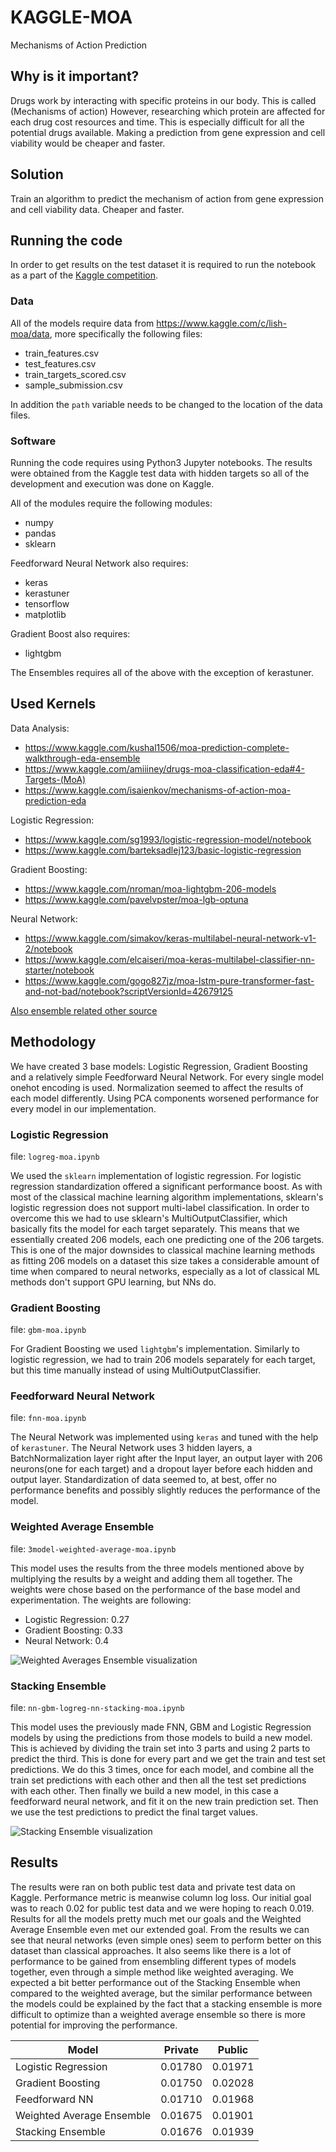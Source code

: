 # KAGGLE-MOA
Mechanisms of Action Prediction

## Why is it important? 
Drugs work by interacting with specific proteins in our body. This is called (Mechanisms of action) However, researching which protein are affected for each drug cost resources and time. This is especially difficult for all the potential drugs available. Making a prediction from gene expression and cell viability would be cheaper and faster.

## Solution
Train an algorithm to predict the mechanism of action from gene expression and cell viability data. Cheaper and faster.

## Running the code
In order to get results on the test dataset it is required to run the notebook as a part of the [Kaggle competition](https://www.kaggle.com/c/lish-moa/).

### Data
All of the models require data from https://www.kaggle.com/c/lish-moa/data, more specifically the following files:

- train_features.csv
- test_features.csv
- train_targets_scored.csv
- sample_submission.csv

In addition the `path` variable needs to be changed to the location of the data files.

### Software
Running the code requires using Python3 Jupyter notebooks. The results were obtained from the Kaggle test data with hidden targets so all of the development and execution was done on Kaggle.

All of the modules require the following modules:

- numpy
- pandas
- sklearn

Feedforward Neural Network also requires:

- keras
- kerastuner
- tensorflow
- matplotlib

Gradient Boost also requires:

- lightgbm

The Ensembles requires all of the above with the exception of kerastuner.

## Used Kernels

Data Analysis:

- https://www.kaggle.com/kushal1506/moa-prediction-complete-walkthrough-eda-ensemble
- https://www.kaggle.com/amiiiney/drugs-moa-classification-eda#4-Targets-(MoA)
- https://www.kaggle.com/isaienkov/mechanisms-of-action-moa-prediction-eda

Logistic Regression:

- https://www.kaggle.com/sg1993/logistic-regression-model/notebook
- https://www.kaggle.com/barteksadlej123/basic-logistic-regression

Gradient Boosting:

- https://www.kaggle.com/nroman/moa-lightgbm-206-models
- https://www.kaggle.com/pavelvpster/moa-lgb-optuna

Neural Network:

- https://www.kaggle.com/simakov/keras-multilabel-neural-network-v1-2/notebook
- https://www.kaggle.com/elcaiseri/moa-keras-multilabel-classifier-nn-starter/notebook
- https://www.kaggle.com/gogo827jz/moa-lstm-pure-transformer-fast-and-not-bad/notebook?scriptVersionId=42679125

[Also ensemble related other source](https://www.analyticsvidhya.com/blog/2018/06/comprehensive-guide-for-ensemble-models/)

## Methodology
We have created 3 base models: Logistic Regression, Gradient Boosting and a relatively simple Feedforward Neural Network. For every single model onehot encoding is used. Normalization seemed to affect the results of each model differently. Using PCA components worsened performance for every model in our implementation.

### Logistic Regression
file: `logreg-moa.ipynb`

We used the `sklearn` implementation of logistic regression. For logistic regression standardization offered a significant performance boost. As with most of the classical machine learning algorithm implementations, sklearn's logistic regression does not support multi-label classification. In order to overcome this we had to use sklearn's MultiOutputClassifier, which basically fits the model for each target separately. This means that we essentially created 206 models, each one predicting one of the 206 targets. This is one of the major downsides to classical machine learning methods as fitting 206 models on a dataset this size takes a considerable amount of time when compared to neural networks, especially as a lot of classical ML methods don't support GPU learning, but NNs do.

### Gradient Boosting
file: `gbm-moa.ipynb`

For Gradient Boosting we used `lightgbm`'s implementation. Similarly to logistic regression, we had to train 206 models separately for each target, but this time manually instead of using MultiOutputClassifier.

### Feedforward Neural Network
file: `fnn-moa.ipynb`

The Neural Network was implemented using `keras` and tuned with the help of `kerastuner`. The Neural Network uses 3 hidden layers, a BatchNormalization layer right after the Input layer, an output layer with 206 neurons(one for each target) and a dropout layer before each hidden and output layer. Standardization of data seemed to, at best, offer no performance benefits and possibly slightly reduces the performance of the model.

### Weighted Average Ensemble
file: `3model-weighted-average-moa.ipynb`

This model uses the results from the three models mentioned above by multiplying the results by a weight and adding them all together. The weights were chose based on the performance of the base model and experimentation.
The weights are following:

- Logistic Regression: 0.27
- Gradient Boosting: 0.33
- Neural Network: 0.4

![Weighted Averages Ensemble visualization](https://github.com/aavajanar/KAGGLE-MOA/blob/main/pics/weighted-ensemble.png?raw=true)

### Stacking Ensemble
file: `nn-gbm-logreg-nn-stacking-moa.ipynb`

This model uses the previously made FNN, GBM and Logistic Regression models by using the predictions from those models to build a new model. This is achieved by dividing the train set into 3 parts and using 2 parts to predict the third. This is done for every part and we get the train and test set predictions. We do this 3 times, once for each model, and combine all the train set predictions with each other and then all the test set predictions with each other. Then finally we build a new model, in this case a feedforward neural network, and fit it on the new train prediction set. Then we use the test predictions to predict the final target values.

![Stacking Ensemble visualization](https://github.com/aavajanar/KAGGLE-MOA/blob/main/pics/stacked-ensemble.png?raw=true)

## Results
The results were ran on both public test data and private test data on Kaggle. Performance metric is meanwise column log loss. Our initial goal was to reach 0.02 for public test data and we were hoping to reach 0.019. Results for all the models pretty much met our goals and the Weighted Average Ensemble even met our extended goal. From the results we can see that neural networks (even simple ones) seem to perform better on this dataset than classical approaches. It also seems like there is a lot of performance to be gained from ensembling different types of models together, even through a simple method like weighted averaging. We expected a bit better performance out of the Stacking Ensemble when compared to the weighted average, but the similar performance between the models could be explained by the fact that a stacking ensemble is more difficult to optimize than a weighted average ensemble so there is more potential for improving the performance.

| Model  | Private | Public |
| ------------- | ------------- | ------------- |
| Logistic Regression | 0.01780 | 0.01971 |
| Gradient Boosting | 0.01750 | 0.02028 |
| Feedforward NN | 0.01710 | 0.01968 |
| Weighted Average Ensemble | 0.01675 | 0.01901 |
| Stacking Ensemble | 0.01676 | 0.01939 |
